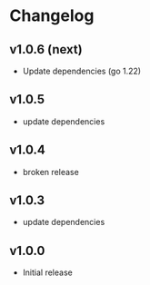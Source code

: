 # Changelog

## v1.0.6 (next)

- Update dependencies (go 1.22)

## v1.0.5

 - update dependencies

## v1.0.4

 - broken release

## v1.0.3

 - update dependencies

## v1.0.0

 - Initial release